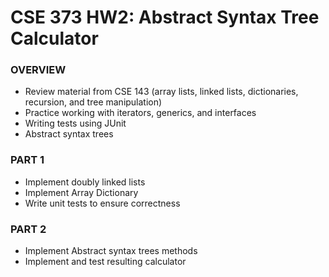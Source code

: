 # CSE 373 HW2: Abstract Syntax Tree Calculator 

### OVERVIEW

- Review material from CSE 143 (array lists, linked lists, dictionaries, recursion, and tree manipulation)
- Practice working with iterators, generics, and interfaces
- Writing tests using JUnit
- Abstract syntax trees

### PART 1

- Implement doubly linked lists
- Implement Array Dictionary
- Write unit tests to ensure correctness

### PART 2
- Implement Abstract syntax trees methods
- Implement and test resulting calculator
